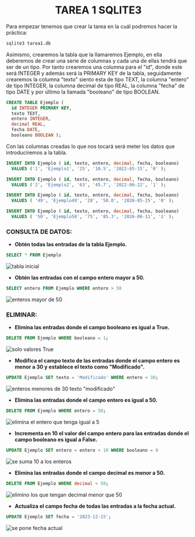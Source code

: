 <h1 align="center"> TAREA 1 SQLITE3 </h1>

Para empezar tenemos que crear la tarea en la cuál podremos hacer la práctica:

```sql
sqlite3 tarea1.db
````

Asimismo, crearemos la tabla que la llamaremos Ejemplo, en ella deberemos de crear una serie de columnas y cada una de ellas tendrá que ser de un tipo. Por tanto crearemos una columna para el "id", donde este será INTEGER y además será la PRIMARY KEY de la tabla, seguidamente crearemos la columna "texto" siento esta de tipo TEXT, la columna "entero" de tipo INTEGER, la columna decimal de tipo REAL, la columna "fecha" de tipo DATE y por último la llamada "booleano" de tipo BOOLEAN.

``` sql 
CREATE TABLE Ejemplo (
  id INTEGER PRIMARY KEY,
  texto TEXT,
  entero INTEGER,
  decimal REAL,
  fecha DATE,
  booleano BOOLEAN );
````

Con las columnas creadas lo que nos tocará será meter los datos que introduciremos a la tabla.

```sql
INSERT INTO Ejemplo ( id, texto, entero, decimal, fecha, booleano)
  VALUES ('1', 'Ejemplo1', '25', '10.5', '2022-05-15', '0' );
```
```sql
INSERT INTO Ejemplo ( id, texto, entero, decimal, fecha, booleano)
  VALUES ('2', 'Ejemplo2', '63', '45.7', '2022-06-22', '1' );
```
```sql
INSERT INTO Ejemplo ( id, texto, entero, decimal, fecha, booleano)
  VALUES ( '49', 'Ejemplo49', '28', '50.0', '2026-05-25', '0' );
```
```sql
INSERT INTO Ejemplo ( id, texto, entero, decimal, fecha, booleano)
  VALUES ( '50', 'Ejemplo50', '75', '85.3', '2026-06-11', '1' );
```

<h3> CONSULTA DE DATOS: </h4>

- **Obtén todas las entradas de la tabla Ejemplo.**
  
```sql
SELECT * FROM Ejemplo
```
![tabla inicial](images/tabla1.png)

- **Obtén las entradas con el campo entero mayor a 50.**
  
```sql
SELECT entero FROM Ejemplo WHERE entero > 50
```
![enteros mayor de 50](images/tabla2.png)

<h3>ELIMINAR:</h3>

- **Elimina las entradas donde el campo booleano es igual a True.**

```sql
DELETE FROM Ejemplo WHERE booleano = 1;
```
![solo valores True](images/tabla3.png)

- **Modifica el campo texto de las entradas donde el campo entero es menor a 30 y establece el texto como "Modificado".**

```sql
UPDATE Ejemplo SET texto = 'Modificado' WHERE entero < 30;
```
![enteros menores de 30 texto "modificado"](images/tabla4.png)

- **Elimina las entradas donde el campo entero es igual a 50.**

```sql
DELETE FROM Ejemplo WHERE entero = 50;
```
![elimina el entero que tenga igual a 5](images/tabla5.png)

- **Incrementa en 10 el valor del campo entero para las entradas donde el campo booleano es igual a False.**
```sql
UPDATE Ejemplo SET entero = entero + 10 WHERE booleano = 0
```
![se suma 10 a los enteros](images/tabla6.png)

- **Elimina las entradas donde el campo decimal es menor a 50.**
```sql
DELETE FROM Ejemplo WHERE decimal < 50;
```
![elimino los que tengan decimal menor que 50](images/tabla7.png)

- **Actualiza el campo fecha de todas las entradas a la fecha actual.**
```sql
UPDATE Ejemplo SET fecha = '2023-12-15';

```
![se pone fecha actual](images/tabla8.png)
